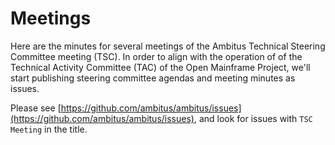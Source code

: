 # Meetings

Here are the minutes for several meetings of the Ambitus Technical Steering Committee meeting (TSC).  In order to align with the operation of of the Technical Activity Committee (TAC) of the Open Mainframe Project, we'll start publishing steering committee agendas and meeting minutes as issues.

Please see [https://github.com/ambitus/ambitus/issues](https://github.com/ambitus/ambitus/issues), and look for issues with ```TSC Meeting``` in the title.
